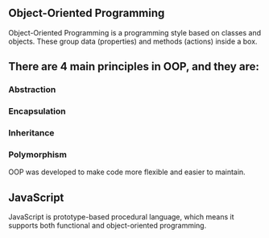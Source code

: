 ## Object-Oriented Programming
Object-Oriented Programming is a programming style based on classes and objects. These group data (properties) and methods (actions) inside a box.

## There are 4 main principles in OOP, and they are:
### Abstraction
### Encapsulation
### Inheritance
### Polymorphism

OOP was developed to make code more flexible and easier to maintain.

## JavaScript
JavaScript is prototype-based procedural language, which means it supports both functional and object-oriented programming.
